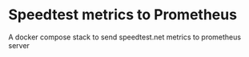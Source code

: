 # Speedtest metrics to Prometheus

A docker compose stack to send speedtest.net metrics to prometheus server
